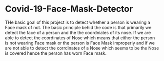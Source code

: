 # Covid-19-Face-Mask-Detector
THe basic goal of this project is to detect whether a person is wearing a Face mask of not. The basic principle behid the code is that primarily we detect the face of a person and the the coordniates of its nose. If we are able to detect the coordinates of Nose which means that either the person is not wearing Face mask or the person is Face Mask improperly and if we are not able to detect the corrdinates of a Nose which seems to be the Nose is covered hence the person has worn Face mask.
